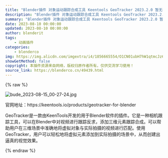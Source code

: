 ```yaml
---
title: "Blender插件 对象运动跟踪合成工具 Keentools GeoTracker 2023.2.0 暂无破解 免费试用版"
description: "Blender插件 对象运动跟踪合成工具 Keentools GeoTracker 2023.2.0 暂无破解 免费试用版"
summary: "Blender插件 对象运动跟踪合成工具 Keentools GeoTracker 2023.2.0 暂无破解 免费试用版"
date: 2023-08-10 00:00:00
updated: 2023-08-10 00:00:00
author: blenderit
tags: 
    - 动画插件
categories:
    - blenderco
img: https://img.alicdn.com/imgextra/i4/1856665554/O1CN01ubH7hW1qtmcJz6lwE_!!1856665554.jpg
showGetMethod: false
copyright: 本插件资源来自网络，版权归原作者所有，仅供交流学习使用！
source_link: https://blenderco.cn/49439.html
---
```


{% raw %}
<p><img src="https://img.alicdn.com/imgextra/i4/1856665554/O1CN01ubH7hW1qtmcJz6lwE_!!1856665554.jpg" alt="bude_2023-08-15_00-27-24.jpg"></p><p>官网地址：https://keentools.io/products/geotracker-for-blender</p><p>GeoTracker是一款由KeenTools开发的用于Blender软件的插件。它是一种相机跟踪工具，可以在Blender中对视频进行跟踪反求，添加三维元素跟踪合成。可以帮助用户在三维场景中准确地将虚拟对象与实际拍摄的视频进行匹配。使用GeoTracker，用户可以轻松地将虚拟元素添加到实际拍摄的场景中，从而创建出逼真的视觉效果。</p>
<div style="display: none">blenderco</div>
{% endraw %}